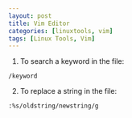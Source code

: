 ```yaml
---
layout: post
title: Vim Editor
categories: [linuxtools, vim]
tags: [Linux Tools, Vim]
---
```



1. To search a keyword in the file:

```
/keyword
```

2. To replace a string in the file:

```
:%s/oldstring/newstring/g
```

